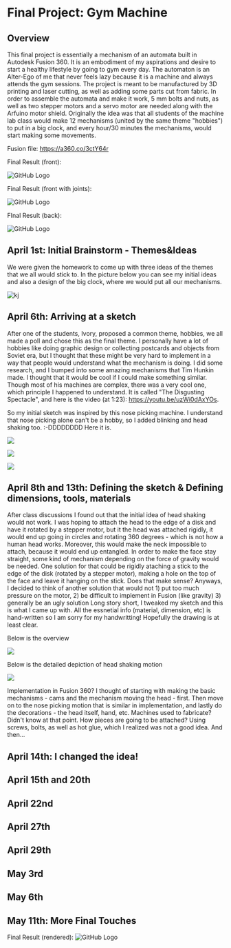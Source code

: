 # Final Project: Gym Machine
## Overview
This final project is essentially a mechanism of an automata built in Autodesk Fusion 360. It is an embodiment of my aspirations and desire to start a healthy lifestyle by going to gym every day. The automaton is an Alter-Ego of me that never feels lazy because it is a machine and always attends the gym sessions. 
The project is meant to be manufactured by 3D printing and laser cutting, as well as adding some parts cut from fabric. In order to assemble the automata and make it work, 5 mm bolts and nuts, as well as two stepper motors and a servo motor are needed along with the Arfuino motor shield. 
Originally the idea was that all students of the machine lab class would make 12 mechanisms (united by the same theme "hobbies") to put in a big clock, and every hour/30 minutes the mechanisms, would start making some movements. 

Fusion file: https://a360.co/3ctY64r

Final Result (front):

![GitHub Logo](frontno.png)

Final Result (front with joints):

![GitHub Logo](frontyes.png)


FInal Result (back):

![GitHub Logo](backno.png)


## April 1st: Initial Brainstorm - Themes&Ideas

We were given the homework to come up with three ideas of the themes that we all would stick to.
In the picture below you can see my initial ideas and also a design of the big clock, where we would put all our mechanisms.

![kj](aideas.png)

## April 6th: Arriving at a sketch
After one of the students, Ivory, proposed a common theme, hobbies, we all made a poll and chose this as the final theme.
I personally have a lot of hobbies like doing graphic design or collecting postcards and objects from Soviet era, but I thought that these might be very hard to implement in a way that people would understand what the mechanism is doing.
I did some research, and I bumped into some amazing mechanisms that Tim Hunkin made. I thought that it would be cool if I could make something similar. Though most of his machines are complex, there was a very cool one, which principle I happened to understand. It is called "The Disgusting Spectacle", and here is the video (at 1:23): https://youtu.be/uzWi0dAxYOs. 

So my initial sketch was inspired by this nose picking machine. I understand that nose picking alone can't be a hobby, so I added blinking and head shaking too. :-DDDDDDDD
Here it is. 

![](nose_picking.png)

![](blinking.png)

![](head_shaking.png)

## April 8th and 13th: Defining the sketch & Defining dimensions, tools, materials
After class discussions I found out that the initial idea of head shaking would not work. I was hoping to attach the head to the edge of a disk and have it rotated by a stepper motor, but it the head was attached rigidly, it would end up going in circles and rotating 360 degrees - which is not how a human head works. Moreover, this would make the neck impossible to attach, because it would end up entangled. In order to make the face stay straight, some kind of mechanism depending on the force of gravity would be needed. One solution for that could be rigidly ataching a stick to the edge of the disk (rotated by a stepper motor), making a hole on the top of the face and leave it hanging on the stick. Does that make sense? Anyways, I decided to think of another solution that would not 1) put too much pressure on the motor, 2) be difficult to implement in Fusion (like gravity) 3) generally be an ugly solution
Long story short, I tweaked my sketch and this is what I came up with. All the essnetial info (material, dimension, etc) is hand-written so I am sorry for my handwritting! Hopefully the drawing is at least clear.

Below is the overview

![](box_head.png)

Below is the detailed depiction of head shaking motion 

![](dead_head.png)

Implementation in Fusion 360? I thought of starting with making the basic mechanisms - cams and the mechanism moving the head - first. Then move on to the nose picking motion that is similar in implementation, and lastly do the decorations - the head itself, hand, etc.
Machines used to fabricate? Didn't know at that point. 
How pieces are going to be attached? Using screws, bolts, as well as hot glue, which I realized was not a good idea. 
And then...

## April 14th: I changed the idea!

## April 15th and 20th

## April 22nd

## April 27th

## April 29th

## May 3rd

## May 6th

## May 11th: More Final Touches

Final Result (rendered):
![GitHub Logo](Gym_end.png)
